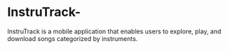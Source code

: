 # InstruTrack-
InstruTrack is a mobile application that enables users to explore, play, and download songs categorized by instruments.
